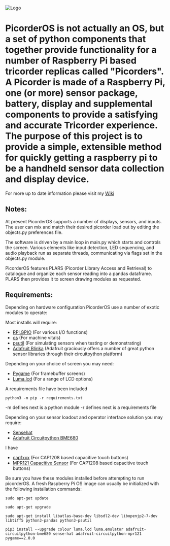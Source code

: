 ![Logo](https://raw.githubusercontent.com/directive0/picorderOS/master/assets/picorderOS_logo.png?raw=true "PicorderOS Logo")

# PicorderOS is not actually an OS, but a set of python components that together provide functionality for a number of Raspberry Pi based tricorder replicas called "Picorders". A Picorder is made of a Raspberry Pi, one (or more) sensor package, battery, display and supplemental components to provide a satisfying and accurate Tricorder experience. The purpose of this project is to provide a simple, extensible method for quickly getting a raspberry pi to be a handheld sensor data collection and display device.

For more up to date information please visit my [Wiki](https://squaredwave.com/wiki/index.php?title=PicorderOS)

## Notes:
At present PicorderOS supports a number of displays, sensors, and inputs. The user can mix and match their desired picorder load out by editing the objects.py preferences file.

The software is driven by a main loop in main.py which starts and controls the screen. Various elements like input detection, LED sequencing, and audio playback run as separate threads, communicating via flags set in the objects.py module.

PicorderOS features PLARS (Picorder Library Access and Retrieval) to catalogue and organize each sensor reading into a pandas dataframe. PLARS then provides it to screen drawing modules as requested.

## Requirements:
Depending on hardware configuration PicorderOS use a number of exotic modules to operate:

Most installs will require:
- [RPi.GPIO](https://pypi.org/project/RPi.GPIO/) (For various I/O functions)
- [os](https://pythonprogramming.net/python-3-os-module/) (For machine vitals)
- [psutil](https://psutil.readthedocs.io/en/latest/) (For simulating sensors when testing or demonstrating)
- [Adafruit Blinka](https://learn.adafruit.com/circuitpython-on-raspberrypi-linux/installing-circuitpython-on-raspberry-pi) (Adafruit graciously offers a number of great python sensor libraries through their circuitpython platform)

Depending on your choice of screen you may need:
- [Pygame](https://www.pygame.org/wiki/GettingStarted) (For framebuffer screens)
- [Luma.lcd](https://pypi.org/project/luma.lcd/) (For a range of LCD options)

A requirements file have been included

```
python3 -m pip -r requirements.txt
```
-m defines next is a python module 
-r defines next is a requirements file

Depending on your sensor loadout and operator interface solution you may require:
- [Sensehat](https://projects.raspberrypi.org/en/projects/getting-started-with-the-sense-hat/2)
- [Adafruit Circuitpython BME680](https://github.com/adafruit/Adafruit_CircuitPython_BME680)

I have
- [cap1xxx](https://github.com/pimoroni/cap1xxx) (For CAP1208 based capacitive touch buttons)
- [MPR121 Capacitive Sensor](https://github.com/adafruit/Adafruit_CircuitPython_MPR121) (For CAP1208 based capacitive touch buttons)


Be sure you have these modules installed before attempting to run picorderOS. A fresh Raspberry Pi OS image can usually be initialized with the following installation commands:

```
sudo apt-get update

sudo apt-get upgrade

sudo apt-get install libatlas-base-dev libsdl2-dev libopenjp2-7-dev libtiff5 python3-pandas python3-psutil

pip3 install --upgrade colour luma.lcd luma.emulator adafruit-circuitpython-bme680 sense-hat adafruit-circuitpython-mpr121 pygame==2.0.0


```
